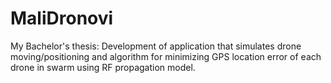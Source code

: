 # MaliDronovi

My Bachelor's thesis:
Development of application that simulates drone moving/positioning and algorithm for minimizing GPS location error of each drone in swarm using RF propagation model.


